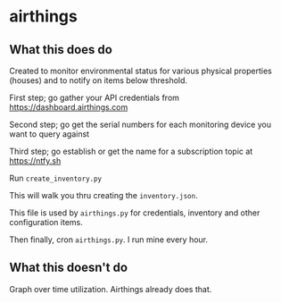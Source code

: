 # airthings

## What this does do
Created to monitor environmental status for various physical properties (houses) and to notify on items below threshold.

First step; go gather your API credentials from https://dashboard.airthings.com

Second step; go get the serial numbers for each monitoring device you want to query against

Third step; go establish or get the name for a subscription topic at https://ntfy.sh



Run `create_inventory.py`

This will walk you thru creating the `inventory.json`.


This file is used by `airthings.py` for credentials, inventory and other configuration items.

Then finally, cron `airthings.py`.  I run mine every hour.

## What this doesn't do

Graph over time utilization.  Airthings already does that.